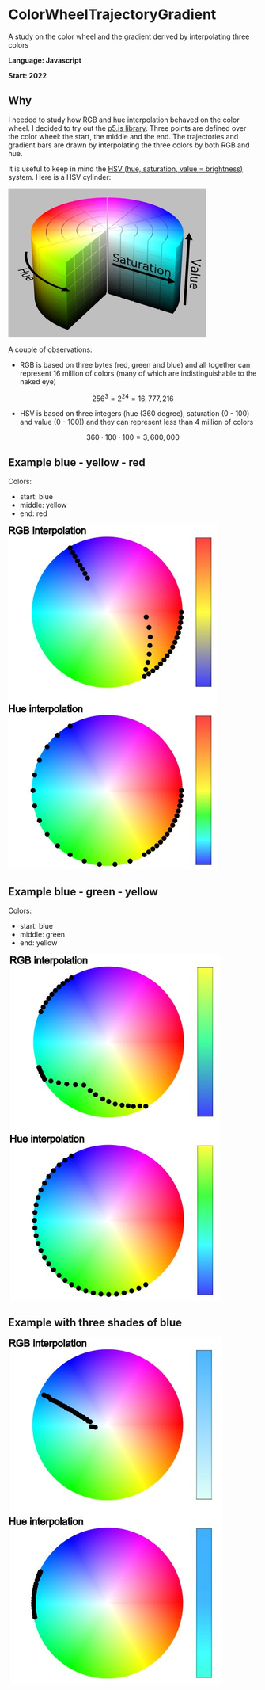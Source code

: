 # ColorWheelTrajectoryGradient
A study on the color wheel and the gradient derived by interpolating three colors

**Language: Javascript**

**Start: 2022**

## Why
I needed to study how RGB and hue interpolation behaved on the color wheel. I decided to try out the [p5.js library](https://p5js.org/). Three points are defined over the color wheel: the start, the middle and the end. The trajectories and gradient bars are drawn by interpolating the three colors by both RGB and hue.

It is useful to keep in mind the [HSV (hue, saturation, value = brightness)](https://en.wikipedia.org/wiki/HSL_and_HSV) system. Here is a HSV cylinder:

![Example](/images/color_wheel.jpg)

A couple of observations:
- RGB is based on three bytes (red, green and blue) and all together can represent 16 million of colors (many of which are indistinguishable to the naked eye)

$$ 256^3 = 2^{24} = 16,777,216 $$

- HSV is based on three integers (hue (360 degree), saturation (0 - 100) and value (0 - 100)) and they can represent less than 4 million of colors

$$ 360 \cdot 100 \cdot 100 = 3,600,000 $$

## Example blue - yellow - red

Colors:
- start: blue
- middle: yellow
- end: red

![Example](/images/example1.jpg)

## Example blue - green - yellow

Colors:
- start: blue
- middle: green
- end: yellow

![Example](/images/example2.jpg)

## Example with three shades of blue

![Example](/images/example3.jpg)
